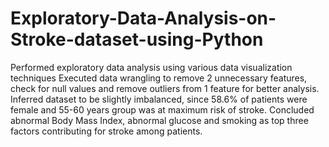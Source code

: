 # Exploratory-Data-Analysis-on-Stroke-dataset-using-Python
Performed exploratory data analysis using various data visualization techniques
Executed data wrangling to remove 2 unnecessary features, check for null values and remove outliers from 1 feature for better analysis.
Inferred dataset to be slightly imbalanced, since 58.6% of patients were female and 55-60 years group was at maximum risk of stroke.
Concluded abnormal Body Mass Index, abnormal glucose and smoking as top three factors contributing for stroke among patients.
